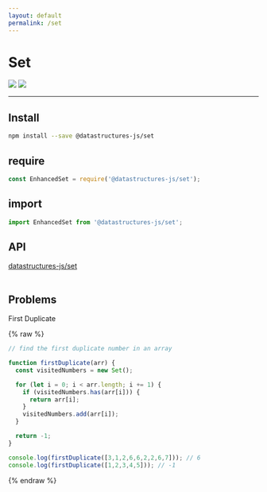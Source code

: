 ```yaml
---
layout: default
permalink: /set
---
```


# Set
<div class="ds-badges">
  <img src="https://img.shields.io/npm/v/@datastructures-js/set.svg"/>
  <img src="https://img.shields.io/npm/dm/@datastructures-js/set.svg"/>
</div>
<hr />

## Install
```sh
npm install --save @datastructures-js/set
```

## require
```js
const EnhancedSet = require('@datastructures-js/set');
```

## import
```js
import EnhancedSet from '@datastructures-js/set';
```

## API
<a href="https://github.com/datastructures-js/set#table-of-contents">datastructures-js/set</a>
<br /><br />
## Problems

<p class="problem">First Duplicate</p>

{% raw %}
```js
// find the first duplicate number in an array

function firstDuplicate(arr) {
  const visitedNumbers = new Set();

  for (let i = 0; i < arr.length; i += 1) {
    if (visitedNumbers.has(arr[i])) {
      return arr[i];
    }
    visitedNumbers.add(arr[i]);
  }

  return -1;
}

console.log(firstDuplicate([3,1,2,6,6,2,2,6,7])); // 6
console.log(firstDuplicate([1,2,3,4,5])); // -1
```
{% endraw %}
